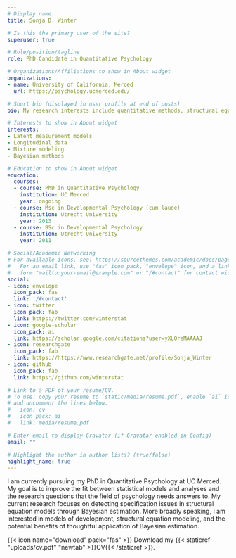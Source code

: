 ```yaml
---
# Display name
title: Sonja D. Winter

# Is this the primary user of the site?
superuser: true

# Role/position/tagline
role: PhD Candidate in Quantitative Psychology

# Organizations/Affiliations to show in About widget
organizations:
- name: University of California, Merced
  url: https://psychology.ucmerced.edu/

# Short bio (displayed in user profile at end of posts)
bio: My research interests include quantitative methods, structural equation modeling, mixture modeling, measurement, and Bayesian methods.

# Interests to show in About widget
interests:
- Latent measurement models
- Longitudinal data
- Mixture modeling
- Bayesian methods

# Education to show in About widget
education:
  courses:
  - course: PhD in Quantitative Psychology
    institution: UC Merced
    year: ongoing
  - course: Msc in Developmental Psychology (cum laude)
    institution: Utrecht University
    year: 2013
  - course: BSc in Developmental Psychology
    institution: Utrecht University
    year: 2011

# Social/Academic Networking
# For available icons, see: https://sourcethemes.com/academic/docs/page-builder/#icons
#   For an email link, use "fas" icon pack, "envelope" icon, and a link in the
#   form "mailto:your-email@example.com" or "/#contact" for contact widget.
social:
- icon: envelope
  icon_pack: fas
  link: '/#contact'
- icon: twitter
  icon_pack: fab
  link: https://twitter.com/winterstat
- icon: google-scholar
  icon_pack: ai
  link: https://scholar.google.com/citations?user=yXLOreMAAAAJ
- icon: researchgate
  icon_pack: fab
  link: https://https://www.researchgate.net/profile/Sonja_Winter
- icon: github
  icon_pack: fab
  link: https://github.com/winterstat

# Link to a PDF of your resume/CV.
# To use: copy your resume to `static/media/resume.pdf`, enable `ai` icons in `params.toml`, 
# and uncomment the lines below.
# - icon: cv
#   icon_pack: ai
#   link: media/resume.pdf

# Enter email to display Gravatar (if Gravatar enabled in Config)
email: ""

# Highlight the author in author lists? (true/false)
highlight_name: true
---
```


I am currently pursuing my PhD in Quantitative Psychology at UC Merced. My goal is to improve the fit between statistical models and analyses and the research questions that the field of psychology needs answers to. My current research focuses on detecting specification issues in structural equation models through Bayesian estimation. More broadly speaking, I am interested in models of development, structural equation modeling, and the potential benefits of thoughtful application of Bayesian estimation.

{{< icon name="download" pack="fas" >}} Download my {{< staticref "uploads/cv.pdf" "newtab" >}}CV{{< /staticref >}}.
